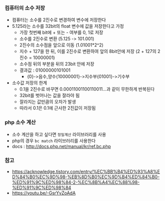 ### 컴퓨터의 소수 저장
- 컴퓨터는 소수를 2진수로 변경하여 변수에 저장한다
- 5.125라는 소수를 32bit의 float 변수에 값을 저장한다고 가정
  - 가장 첫번째 bit에 + 또는 - 여부를 0, 1로 저장
  - 소수를 2진수로 변환 (5.125 -> 101.001)
  - 2진수의 소수점을 앞으로 이동 (1.01001*2^2)
  - 지수 + 127을 한 뒤, 이를 2진수로 변환하여 앞의 8bit안에 저장 (2 + 127의 2진수 = 10000001)
  - 소수점 뒤의 부분을 뒤의 23bit 안에 저장
  - 결과값 : 01000000101001
    - {0}->음수,양수{10000001}->지수부{01001}->기수부
- 소수값 저장의 한계
  - 0.1을 2진수로 바꾸면 0.00011001100110011...과 같이 무한하게 반복된다
  - 32bit를 벗어나는 값을 잘라야 됨
  - 잘라지는 값만큼의 오차가 발생
  - 따라서 0.1은 0.1에 근사한 2진값이 저장됨


### php 소수 계산
- 소수 계산을 하고 싶다면 `정밀계산` 라이브러리를 사용
- php의 경우 `bc match` 라이브러리를 사용한다
- docs : http://docs.php.net/manual/kr/ref.bc.php


### 참고
- https://acknowledge.tistory.com/entry/%EC%BB%B4%ED%93%A8%ED%84%B0%EC%9D%98-%EB%8D%B0%EC%9D%B4%ED%84%B0-%ED%91%9C%ED%98%84-2-%EC%8B%A4%EC%88%98-%ED%91%9C%ED%98%84
- https://youtu.be/-GsrYvZoAdA
